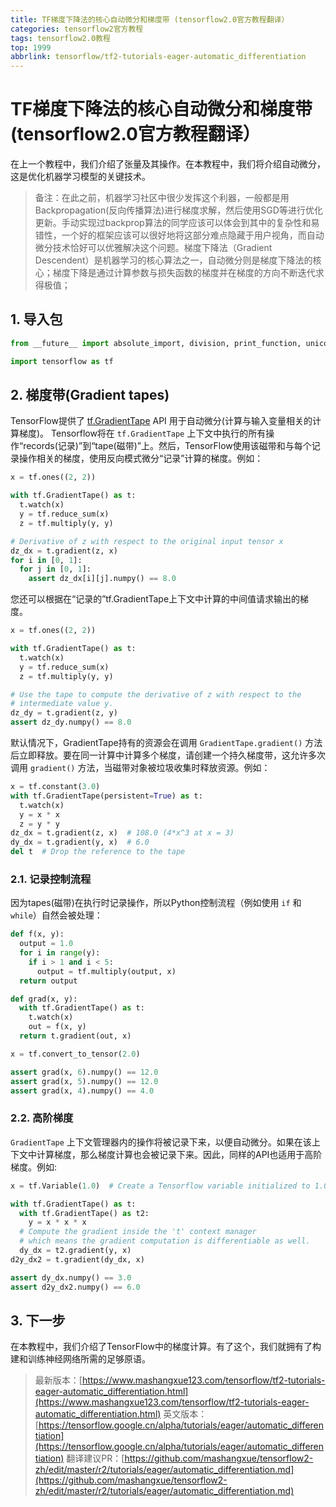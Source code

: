 ```yaml
---
title: TF梯度下降法的核心自动微分和梯度带 (tensorflow2.0官方教程翻译）
categories: tensorflow2官方教程
tags: tensorflow2.0教程
top: 1999
abbrlink: tensorflow/tf2-tutorials-eager-automatic_differentiation
---
```


# TF梯度下降法的核心自动微分和梯度带 (tensorflow2.0官方教程翻译）

在上一个教程中，我们介绍了张量及其操作。在本教程中，我们将介绍自动微分，这是优化机器学习模型的关键技术。

> 备注：在此之前，机器学习社区中很少发挥这个利器，一般都是用Backpropagation(反向传播算法)进行梯度求解，然后使用SGD等进行优化更新。手动实现过backprop算法的同学应该可以体会到其中的复杂性和易错性，一个好的框架应该可以很好地将这部分难点隐藏于用户视角，而自动微分技术恰好可以优雅解决这个问题。梯度下降法（Gradient Descendent）是机器学习的核心算法之一，自动微分则是梯度下降法的核心；梯度下降是通过计算参数与损失函数的梯度并在梯度的方向不断迭代求得极值；

## 1. 导入包

```python
from __future__ import absolute_import, division, print_function, unicode_literals

import tensorflow as tf
```

## 2. 梯度带(Gradient tapes)

TensorFlow提供了 [tf.GradientTape](https://www.tensorflow.org/api_docs/python/tf/GradientTape) API 用于自动微分(计算与输入变量相关的计算梯度)。
Tensorflow将在 `tf.GradientTape` 上下文中执行的所有操作“records(记录)”到“tape(磁带)”上。然后，TensorFlow使用该磁带和与每个记录操作相关的梯度，使用反向模式微分“记录”计算的梯度。例如：

```python
x = tf.ones((2, 2))

with tf.GradientTape() as t:
  t.watch(x)
  y = tf.reduce_sum(x)
  z = tf.multiply(y, y)

# Derivative of z with respect to the original input tensor x
dz_dx = t.gradient(z, x)
for i in [0, 1]:
  for j in [0, 1]:
    assert dz_dx[i][j].numpy() == 8.0
```

您还可以根据在“记录的”tf.GradientTape上下文中计算的中间值请求输出的梯度。

```python
x = tf.ones((2, 2))

with tf.GradientTape() as t:
  t.watch(x)
  y = tf.reduce_sum(x)
  z = tf.multiply(y, y)

# Use the tape to compute the derivative of z with respect to the
# intermediate value y.
dz_dy = t.gradient(z, y)
assert dz_dy.numpy() == 8.0
```

默认情况下，GradientTape持有的资源会在调用 `GradientTape.gradient()` 方法后立即释放。要在同一计算中计算多个梯度，请创建一个持久梯度带，这允许多次调用 `gradient()` 方法，当磁带对象被垃圾收集时释放资源。例如：

```python
x = tf.constant(3.0)
with tf.GradientTape(persistent=True) as t:
  t.watch(x)
  y = x * x
  z = y * y
dz_dx = t.gradient(z, x)  # 108.0 (4*x^3 at x = 3)
dy_dx = t.gradient(y, x)  # 6.0
del t  # Drop the reference to the tape
```

### 2.1. 记录控制流程

因为tapes(磁带)在执行时记录操作，所以Python控制流程（例如使用 `if` 和 `while`）自然会被处理：

```python
def f(x, y):
  output = 1.0
  for i in range(y):
    if i > 1 and i < 5:
      output = tf.multiply(output, x)
  return output

def grad(x, y):
  with tf.GradientTape() as t:
    t.watch(x)
    out = f(x, y)
  return t.gradient(out, x)

x = tf.convert_to_tensor(2.0)

assert grad(x, 6).numpy() == 12.0
assert grad(x, 5).numpy() == 12.0
assert grad(x, 4).numpy() == 4.0

```

### 2.2. 高阶梯度

 `GradientTape` 上下文管理器内的操作将被记录下来，以便自动微分。如果在该上下文中计算梯度，那么梯度计算也会被记录下来。因此，同样的API也适用于高阶梯度。例如:

```python
x = tf.Variable(1.0)  # Create a Tensorflow variable initialized to 1.0

with tf.GradientTape() as t:
  with tf.GradientTape() as t2:
    y = x * x * x
  # Compute the gradient inside the 't' context manager
  # which means the gradient computation is differentiable as well.
  dy_dx = t2.gradient(y, x)
d2y_dx2 = t.gradient(dy_dx, x)

assert dy_dx.numpy() == 3.0
assert d2y_dx2.numpy() == 6.0
```

## 3. 下一步

在本教程中，我们介绍了TensorFlow中的梯度计算。有了这个，我们就拥有了构建和训练神经网络所需的足够原语。

> 最新版本：[https://www.mashangxue123.com/tensorflow/tf2-tutorials-eager-automatic_differentiation.html](https://www.mashangxue123.com/tensorflow/tf2-tutorials-eager-automatic_differentiation.html)
> 英文版本：[https://tensorflow.google.cn/alpha/tutorials/eager/automatic_differentiation](https://tensorflow.google.cn/alpha/tutorials/eager/automatic_differentiation)
> 翻译建议PR：[https://github.com/mashangxue/tensorflow2-zh/edit/master/r2/tutorials/eager/automatic_differentiation.md](https://github.com/mashangxue/tensorflow2-zh/edit/master/r2/tutorials/eager/automatic_differentiation.md)
